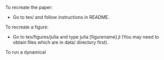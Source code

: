 

To recreate the paper:

- Go to tex/ and follow instructions in README.

To recreate a figure:

- Go to tex/figures/julia and type julia [figurename].jl
(You may need to obtain files which are in data/ directory first).

To run a dynamical 

